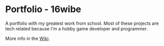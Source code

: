 # Portfolio - 16wibe
A portfolio with my greatest work from school. 
Most of these projects are tech related because I'm a hobby game developer and programmer. 

More info in the [Wiki](https://github.com/16wibe/portfolio/wiki).
